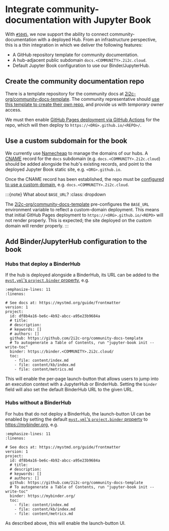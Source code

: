 # Integrate community-documentation with Jupyter Book

With [`#5045`][mvp], we now support the ability to connect community-documentation with a deployed Hub. From an infrastructure perspective, this is a thin integration in which we deliver the following features:

- A GitHub repository template for community documentation.
- A hub-adjacent public subdomain `docs.<COMMUNITY>.2i2c.cloud`.
- Default Jupyter Book configuration to use our Binder/JupyterHub.

## Create the community documentation repo

There is a template repository for the community docs at [2i2c-org/community-docs-template]. The community representative should [use this template to create their own repo][use-template], and provide us with _temporary_ owner access.

We must then enable [GitHub Pages deployment via GitHub Actions][pages] for the repo, which will then deploy to `https://<ORG>.github.io/<REPO>/`.

## Use a custom subdomain for the book

We currently use [Namecheap] to manage the domains of our hubs. A [CNAME] record for the `docs` subdomain (e.g. `docs.<COMMUNITY>.2i2c.cloud`) should be added alongside the hub's existing records, and point to the deployed Jupyter Book static site, e.g. `<ORG>.github.io`.

Once the CNAME record has been established, the repo must be [configured to use a custom domain][repo-domain], e.g. `docs.<COMMUNITY>.2i2c.cloud`.

:::{note} What about `BASE_URL`?
:class: dropdown

The [2i2c-org/community-docs-template] pre-configures the `BASE_URL` environment variable to reflect a custom-domain deployment. This means that initial GitHub Pages deployment to `https://<ORG>.github.io/<REPO>` will not render properly. This is expected; the site deployed on the custom domain will render properly.
:::

## Add Binder/JupyterHub configuration to the book

### Hubs that deploy a BinderHub

If the hub is deployed alongside a BinderHub, its URL can be added to the [`myst.yml`'s `project.binder` property][frontmatter], e.g.

```{code-block} yaml
:emphasize-lines: 11
:linenos:

# See docs at: https://mystmd.org/guide/frontmatter
version: 1
project:
  id: df8b4a16-be6c-4b92-abcc-a95e23b9684a
  # title:
  # description:
  # keywords: []
  # authors: []
  github: https://github.com/2i2c-org/community-docs-template
  # To autogenerate a Table of Contents, run "jupyter-book init --write-toc"
  binder: https://binder.<COMMUNITY>.2i2c.cloud/
  toc:
    - file: content/index.md
    - file: content/kb/index.md
    - file: content/metrics.md
```

This will enable the per-page launch-button that allows users to jump into an execution context with a JupyterHub or BinderHub. Setting the `binder` field will also set the default BinderHub URL to the given URL.

### Hubs without a BinderHub

For hubs that do not deploy a BinderHub, the launch-button UI can be enabled by setting the default [`myst.yml`'s `project.binder` property][frontmatter] to <https://mybinder.org>, e.g.

```{code-block} yaml
:emphasize-lines: 11
:linenos:

# See docs at: https://mystmd.org/guide/frontmatter
version: 1
project:
  id: df8b4a16-be6c-4b92-abcc-a95e23b9684a
  # title:
  # description:
  # keywords: []
  # authors: []
  github: https://github.com/2i2c-org/community-docs-template
  # To autogenerate a Table of Contents, run "jupyter-book init --write-toc"
  binder: https://mybinder.org/
  toc:
    - file: content/index.md
    - file: content/kb/index.md
    - file: content/metrics.md
```


As described above, this will enable the launch-button UI.

[mvp]: https://github.com/2i2c-org/infrastructure/issues/5045
[frontmatter]: https://mystmd.org/guide/frontmatter#available-frontmatter-fields
[namecheap]: https://www.namecheap.com/
[cname]: https://en.wikipedia.org/wiki/CNAME_record
[2i2c-org/community-docs-template]: https://github.com/2i2c-org/community-docs-template
[use-template]: https://docs.github.com/en/repositories/creating-and-managing-repositories/creating-a-repository-from-a-template
[pages]: https://docs.github.com/en/pages/getting-started-with-github-pages/configuring-a-publishing-source-for-your-github-pages-site#publishing-with-a-custom-github-actions-workflow
[repo-domain]: https://docs.github.com/en/pages/configuring-a-custom-domain-for-your-github-pages-site/managing-a-custom-domain-for-your-github-pages-site#configuring-a-subdomain
